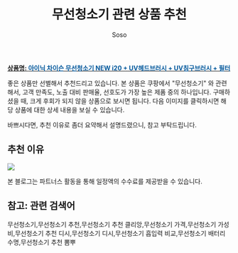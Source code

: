 ﻿---
layout: post
title:  "무선청소기 관련 상품 추천"
author: Soso
categories: [ 디지털/가전 ]
tags: [무선청소기,무선청소기 추천,무선청소기 추천 클리앙,무선청소기 가격,무선청소기 가성비,무선청소기 추천 디시,무선청소기 디시,무선청소기 흡입력 비교,무선청소기 배터리 수명,무선청소기 추천 뽐뿌]
image: https://ads-partners.coupang.com/image1/9eKDVPKNiZYHk6u29ZwPwOYj-L7RO9BaGGd-dfiRAekHep2QEohScSbSTg5-jNBgQPU46fZq1pMAGqXcKPk-71Dtq4AWUt6HuA6_PkxUC3mvIrkwWrHRbBuxXrRcW69hZ-A8FtsPPLvplCDtsR2V4HFJ-Yh8ItyR42hnohhB4jVUJHNdwK4gLbH5I2JRWAzK3FIyZYOgIDwdHZbVSIhs-IDwZpDH0r2fOH9xX_ud8itKHtlGRBhysXMMJzys3_Ch9jwVqJTBMO53quRT4RMjfRCfIi95olY= 
description: "쿠팡에서 무선청소기 관련 상품으로 가장 고객 선호도가 높은 제품 중 하나입니다."
---

<a href="https://link.coupang.com/re/AFFSDP?lptag=AF5673682&pageKey=1663161318&itemId=2833782772&vendorItemId=70823195725&traceid=V0-153-75c922946012bc0f&requestid=20240131144253063115394858&token=31850C%7CMIXED"><b>상품명: <font color='#01579B'>아이닉 차이슨 무선청소기  NEW i20 + UV헤드브러시 + UV침구브러시 + 필터</font></b></a>

좋은 상품만 선별해서 추천드리고 있습니다.
본 상품은 쿠팡에서 "무선청소기" 와 관련해서, 고객 만족도, 노출 대비 판매율, 선호도가 가장 높은 제품 중의 하나입니다.
구매하셨을 때, 크게 후회가 되지 않을 상품으로 보시면 됩니다. 
다음 이미지를 클릭하시면 해당 상품에 대한 상세 내용을 보실 수 있습니다.

바쁘시다면, 추천 이유로 좀더 요약해서 설명드렸으니, 참고 부탁드립니다.

## 추천 이유 

<a href="https://link.coupang.com/re/AFFSDP?lptag=AF5673682&pageKey=1663161318&itemId=2833782772&vendorItemId=70823195725&traceid=V0-153-75c922946012bc0f&requestid=20240131144253063115394858&token=31850C%7CMIXED"><img src="https://thumbnail7.coupangcdn.com/thumbnails/remote/q89/image/retail/images/378733914285893-e8d9ec0c-442c-4273-86d2-782714f3a501.jpg"></a> 

본 블로그는 파트너스 활동을 통해 일정액의 수수료를 제공받을 수 있습니다.

## 참고: 관련 검색어    
무선청소기,무선청소기 추천,무선청소기 추천 클리앙,무선청소기 가격,무선청소기 가성비,무선청소기 추천 디시,무선청소기 디시,무선청소기 흡입력 비교,무선청소기 배터리 수명,무선청소기 추천 뽐뿌